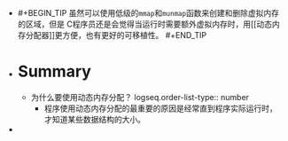 - #+BEGIN_TIP
  虽然可以使用低级的`mmap`和`munmap`函数来创建和删除虚拟内存的区域，但是 C程序员还是会觉得当运行时需要额外虚拟内存时，用[[动态内存分配器]]更方便，也有更好的可移植性。
  #+END_TIP
- # Summary
	- 为什么要使用动态内存分配？
	  logseq.order-list-type:: number
		- 程序使用动态内存分配的最重要的原因是经常直到程序实际运行时，才知道某些数据结构的大小。
-